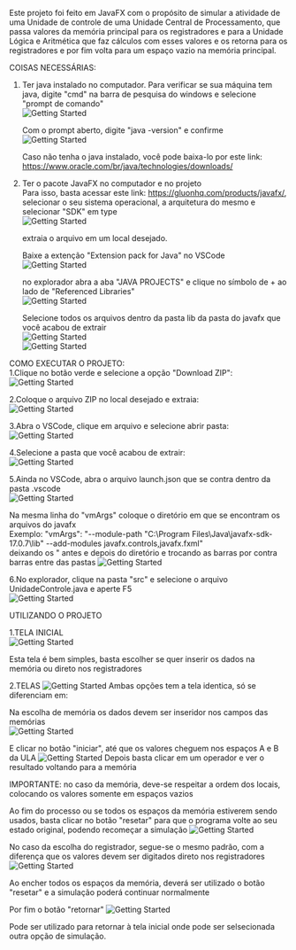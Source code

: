 Este projeto foi feito em JavaFX com o propósito de simular a atividade de uma Unidade de controle de uma Unidade Central de Processamento, que passa valores da memória principal para os registradores e para a Unidade Lógica e Aritmética que faz cálculos com esses valores e os retorna para os registradores e por fim volta para um espaço vazio na memória principal.

COISAS NECESSÁRIAS:
1. Ter java instalado no computador.
    Para verificar se sua máquina tem java, digite "cmd" na barra de pesquisa do windows e selecione "prompt de comando"  
    ![Getting Started](/Imagens/CMD.png)  

    Com o prompt aberto, digite "java -version" e confirme  
    ![Getting Started](/Imagens/Java1.png)  

    Caso não tenha o java instalado, você pode baixa-lo por este link: https://www.oracle.com/br/java/technologies/downloads/  

2. Ter o pacote JavaFX no computador e no projeto  
    Para isso, basta acessar este link: https://gluonhq.com/products/javafx/, selecionar o seu sistema operacional, a arquitetura do mesmo e selecionar "SDK" em type  
    ![Getting Started](/Imagens/JAVAFX.png)  

    extraia o arquivo em um local desejado.  

    Baixe a extenção "Extension pack for Java" no VSCode  
    ![Getting Started](/Imagens/extension.png)  

    no explorador abra a aba "JAVA PROJECTS" e clique no símbolo de + ao lado de "Referenced Libraries"  
    ![Getting Started](/Imagens/PACOTE.png)  

    Selecione todos os arquivos dentro da pasta lib da pasta do javafx que você acabou de extrair  
    ![Getting Started](/Imagens/pastaJAVAFX.png)  
    ![Getting Started](/Imagens/arquivosJAVAFX.png)  

COMO EXECUTAR O PROJETO:  
1.Clique no botão verde e selecione a opção "Download ZIP":  
    ![Getting Started](/Imagens/Download.png)  

2.Coloque o arquivo ZIP no local desejado e extraia:  
    ![Getting Started](/Imagens/Extrair.png)  

3.Abra o VSCode, clique em arquivo e selecione abrir pasta:  
    ![Getting Started](/Imagens/Abrir.png)  

4.Selecione a pasta que você acabou de extrair:  
    ![Getting Started](/Imagens/Pasta.png)  

5.Ainda no VSCode, abra o arquivo launch.json que se contra dentro da pasta .vscode  
    ![Getting Started](/Imagens/launch.png)  

Na mesma linha do "vmArgs" coloque o diretório em que se encontram os arquivos do javafx  
Exemplo: "vmArgs": "--module-path \"C:\Program Files\Java\javafx-sdk-17.0.7\lib\" --add-modules javafx.controls,javafx.fxml"  
deixando os \" antes e depois do diretório e trocando as barras por contra barras entre das pastas 
    ![Getting Started](/Imagens/diretorio.png)  

6.No explorador, clique na pasta "src" e selecione o arquivo UnidadeControle.java e aperte F5  
    ![Getting Started](/Imagens/UNIDADE.png)  
  
  
UTILIZANDO O PROJETO  
  
1.TELA INICIAL  
    ![Getting Started](/Imagens/TELAINICIAL.png)  

Esta tela é bem simples, basta escolher se quer inserir os dados na memória ou direto nos registradores  
  
2.TELAS 
    ![Getting Started](/Imagens/TELAS.png)
Ambas opções tem a tela identica, só se diferenciam em:  

Na escolha de memória os dados devem ser inseridor nos campos das memórias  
    ![Getting Started](/Imagens/MEMORIA.png)

E clicar no botão "iniciar", até que os valores cheguem nos espaços A e B da ULA
    ![Getting Started](/Imagens/ULA.png)
Depois basta clicar em um operador e ver o resultado voltando para a memória

IMPORTANTE: no caso da memória, deve-se respeitar a ordem dos locais, colocando os valores somente em espaços vazios

Ao fim do processo ou se todos os espaços da memória estiverem sendo usados, basta clicar no botão "resetar" para que o programa volte ao seu estado original, podendo recomeçar a simulação
    ![Getting Started](/Imagens/RESETAR.png)

No caso da escolha do registrador, segue-se o mesmo padrão, com a diferença que os valores devem ser digitados direto nos registradores
    ![Getting Started](/Imagens/REGISTRADORES.png)

Ao encher todos os espaços da memória, deverá ser utilizado o botão "resetar" e a simulação poderá continuar normalmente

Por fim o botão "retornar"
    ![Getting Started](/Imagens/RETORNAR.png)

Pode ser utilizado para retornar à tela inicial onde pode ser selsecionada outra opção de simulação.